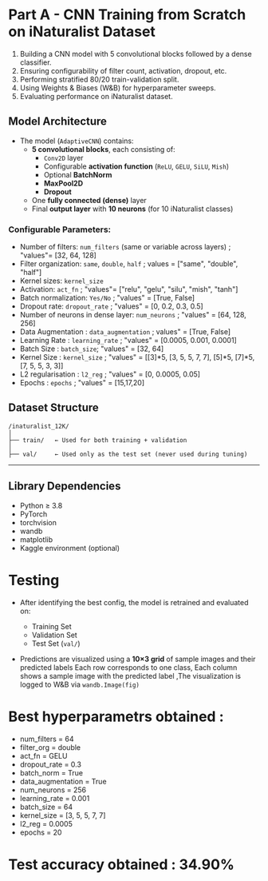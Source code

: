 # Part A - CNN Training from Scratch on iNaturalist Dataset

1. Building a CNN model with 5 convolutional blocks followed by a dense classifier.
2. Ensuring configurability of filter count, activation, dropout, etc.
3. Performing stratified 80/20 train-validation split.
4. Using Weights & Biases (W&B) for hyperparameter sweeps.
5. Evaluating performance on iNaturalist dataset.


## Model Architecture

- The model (`AdaptiveCNN`) contains:
  - **5 convolutional blocks**, each consisting of:
    - `Conv2D` layer
    - Configurable **activation function** (`ReLU`, `GELU`, `SiLU`, `Mish`)
    - Optional **BatchNorm**
    - **MaxPool2D**
    - **Dropout**
  - One **fully connected (dense)** layer
  - Final **output layer** with **10 neurons** (for 10 iNaturalist classes)

### Configurable Parameters:
- Number of filters: `num_filters` (same or variable across layers) ; "values"= [32, 64, 128] 
- Filter organization: `same`, `double`, `half` ;  values = ["same", "double", "half"]
- Kernel sizes: `kernel_size`
- Activation: `act_fn` ; "values"= ["relu", "gelu", "silu", "mish", "tanh"] 
- Batch normalization: `Yes/No` ;  "values" = [True, False]
- Dropout rate: `dropout_rate` ;  "values" = [0, 0.2, 0.3, 0.5]
- Number of neurons in dense layer: `num_neurons` ;  "values" = [64, 128, 256] 
- Data Augmentation : `data_augmentation` ; values" = [True, False]
- Learning Rate : `learning_rate` ; "values" = [0.0005, 0.001, 0.0001] 
- Batch Size : `batch_size`; "values" = [32, 64]
- Kernel Size : `kernel_size` ; "values" = [[3]*5, [3, 5, 5, 7, 7], [5]*5, [7]*5, [7, 5, 5, 3, 3]]
- L2 regularisation : `l2_reg` ; "values" = [0, 0.0005, 0.05]
- Epochs : `epochs` ; "values" = [15,17,20]


##  Dataset Structure

```
/inaturalist_12K/
│
├── train/   ← Used for both training + validation
│
├── val/     ← Used only as the test set (never used during tuning)
```

---

## Library Dependencies

- Python ≥ 3.8
- PyTorch
- torchvision
- wandb
- matplotlib
- Kaggle environment (optional)

# Testing
- After identifying the best config, the model is retrained and evaluated on:
  - Training Set
  - Validation Set
  - Test Set (`val/`)

- Predictions are visualized using a **10×3 grid** of sample images and their predicted labels
   Each row corresponds to one class, Each column shows a sample image with the predicted label ,The visualization is logged to W&B via `wandb.Image(fig)`

#  Best hyperparametrs obtained :
- num_filters =	64
- filter_org = double
- act_fn = GELU
- dropout_rate = 0.3
- batch_norm = True
- data_augmentation = True
- num_neurons = 256
- learning_rate = 0.001
- batch_size = 64
- kernel_size = [3, 5, 5, 7, 7]
- l2_reg = 0.0005
- epochs = 20

# Test accuracy obtained : 34.90%